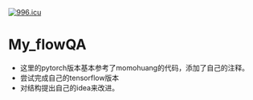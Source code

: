 [![996.icu](https://img.shields.io/badge/link-996.icu-red.svg)](https://996.icu)
# My_flowQA
- 这里的pytorch版本基本参考了momohuang的代码，添加了自己的注释。
- 尝试完成自己的tensorflow版本
- 对结构提出自己的idea来改进。

